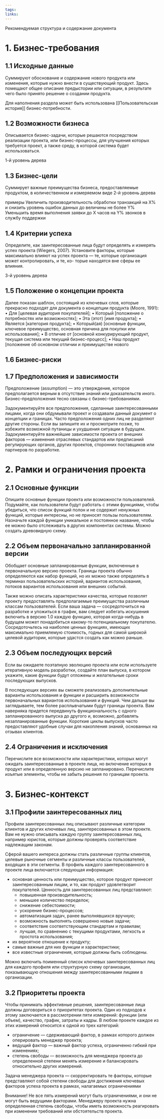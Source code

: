 ```yaml
---
tags: 
links:
---
```

Рекомендуемая структура и содержание документа
# 1. Бизнес-требования
## 1.1 Исходные данные
Cуммируют обоснование и содержание нового продукта или изменения, которые  нужно  внести  в  существующий  продукт.  Здесь  помещают  общее описание предыстории или ситуации, в результате чего было принято решение о создании продукта.

Для наполнения раздела может быть использована [[Пользовательская история]] бизнес-потребности.
## 1.2 Возможности бизнеса
 Описывается  бизнес-задачи, которые  решаются  посредством  реализации проекта,  или  бизнес-процессы,  для улучшения которых требуется проект, а также среду, в которой система будет использоваться. 

1-й уровень дерева

## 1.3 Бизнес-цели
Суммирует  важные  преимущества  бизнеса,  предоставляемые  продуктом,  в 
количественном и измеряемом виде
2-й уровень дерева

примеры
Увеличить производительность обработки 
транзакций на X% и снизить уровень ошибок 
данных до величины не более Y%
Уменьшить время выполнения заявки до X 
часов на Y% звонков в службу поддержки

## 1.4 Критерии успеха
Определите, как заинтересованные лица будут определять и измерять успех 
проекта (Wiegers, 2007). Установите факторы, которые максимально влияют 
на успех проекта — те, которые организация может контролировать, и те, ко-
торые находятся вне сферы ее влияния.

3-й уровень дерева

## 1.5 Положение о концепции проекта
 Далее показан шаблон, состоящий из ключевых слов, которые 
прекрасно подходят для документа о концепции продукта (Moore, 1991):
•  Для [целевая аудитория покупателей];
•  Который [положение о потребностях или возможностях];
•  Эта (этот) [имя продукта];
•  Является [категория продукта];
•  Который(ая)  [основные  функции,  ключевое  преимущество,  основная 
причина для покупки или использования];
•  В отличие от [основной конкурирующий продукт, текущая система или 
текущий бизнес-процесс];
•  Наш продукт [положение об основном отличии и преимуществе нового 

## 1.6 Бизнес-риски


## 1.7 Предположения и зависимости
Предположение (assumption) — это утверждение, которое предполагается верным в отсутствие знаний или доказательств иного. Бизнес-предположения 
тесно связаны  с  бизнес-требованиями. 

Задокументируйте  все  предположения,  сделанные  заинтересованными лицами, когда они обдумывали проект и создавали данный документ о концепции и границах. Часто предположения одних лиц не разделяют другие стороны. Если вы запишите их и просмотрите позже, то избежите возможной путаницы и ухудшения ситуации в будущем.
Задокументируйте важнейшие зависимости проекта от внешних факторов — изменения отраслевых стандартов или предписаний регулирующих органов, других проектов, сторонних поставщиков или партнеров по разработке.
# 2. Рамки и ограничения проекта
## 2.1 Основные функции
Опишите основные функции проекта или возможности пользователей. Подумайте, как пользователи будут работать с этими функциями, чтобы убедиться, что список функций полон и не содержит ненужных функций, которые интересны, но не приносят пользы 
пользователям.  Назначьте  каждой  функции  уникальное  и  постоянное  название, чтобы ее можно было отслеживать в других компонентах системы. Можно создать древовидную схему.

## 2.2 Объем первоначально запланированной версии
Обобщает  основные  запланированные  функции,  включенные  в  первоначальную  версию  проекта.  Границы  проекта  обычно  определяются  как  набор  функций,  но  их  можно  также  определять  в  терминах  пользовательских историй,  вариантов  использования,  потоков  вариантов  использования  или внешних  событий.

Также  можно  описать  характеристики  качества,  которые позволят проекту предоставлять  предполагаемые  преимущества  различным классам пользователей. Если ваша задача — сосредоточиться на разработке и уложиться в график, вам следует избегать искушения включить в версию 1.0 каждую функцию, которая когда-нибудь в будущем может понадобиться какому-то потенциальному покупателю. Сосредоточьтесь на наиболее ценных функциях, имеющих максимально приемлемую стоимость, годных для самой широкой целевой аудитории, которые удастся создать как можно раньше.
## 2.3 Объем последующих версий
Если вы ожидаете поэтапную эволюцию проекта или если используете итеративную модель разработки, создайте план выпуска, в котором укажите, какие функции будут отложены и желательные сроки последующих выпусков. 

В последующих версиях вы сможете реализовать дополнительные варианты 
использования  и  функции  и  расширить  возможности  первоначальных  вариантов использования и функций. Чем дальше вы заглядываете, тем более расплывчатыми будут границы проекта. Вам наверняка придется передвинуть  функциональность  с  одного  запланированного  выпуска  до  другого  и, возможно, добавлять незапланированные функции. Короткие циклы выпусков часто предоставляют удобные случаи для накопления знаний, основанных на отзывах клиентов.

## 2.4 Ограничения и исключения
Перечислите все возможности или характеристики, которых могут ожидать заинтересованные в проекте лица, но включение которых в продукт или в определенную  версию  не  запланировано.  Перечислите  изъятые  элементы, чтобы не забыть решения по границам проекта. 

# 3. Бизнес-контекст
## 3.1 Профили заинтересованных лиц
Профили заинтересованных лиц описывают различные категории клиентов и других ключевых лиц, заинтересованных в этом проекте. Вам не нужно описывать каждую группу заинтересованных лиц, например юристов, которые должны проверять соответствие 
надлежащим  законам.  

Сферой  вашего  интереса  должны  стать  различные группы клиентов, целевые рыночные сегменты и различные классы пользователей, входящих в эти сегменты. В профиль каждого заинтересованного в проекте лица включается следующая информация:
- основная  ценность  или  преимущество,  которое  продукт  принесет  заинтересованным лицам, и то, как продукт удовлетворит покупателей. Ценность для заинтересованных лиц представляют:
	- повышенная производительность;
	- меньшее количество переделок;
	- снижение себестоимости;
	- ускорение бизнес-процессов;
	- автоматизация задач, ранее выполнявшихся вручную;
	- возможность выполнять совершенно новые задачи;
	- соответствие соответствующим стандартам и правилам;
	- лучшая, по сравнению с текущими продуктами, легкость и простота использования;
- их вероятное отношение к продукту;
- самые важные для них функции и характеристики;
- все известные ограничения, которые должны быть соблюдены.

Можно  включить  поименный  список  ключевых  заинтересованных  лиц 
для каждого профиля или структурную схему организации, показывающую 
отношения между заинтересованными лицами в организации.

## 3.2 Приоритеты проекта
Чтобы  принимать  эффективные  решения,  заинтересованные  лица  должны договориться о приоритетах проекта. Один из подходов к этому заключается в рассмотрении пяти измерений: функции (или объем), качество, график, затраты и кадры. В любом проекте каждое из этих измерений относится к одной из трех категорий:
- ограничение — сдерживающий фактор, в рамках которого должен оперировать менеджер проекта;
- ведущий фактор — важный фактор успеха, ограниченно гибкий при изменениях;
- степень свободы — возможность для менеджера проекта до определенной степени менять измерение и балансировать относительно других измерений.

Задача менеджера проекта — скорректировать те факторы, которые представляют собой степени свободы для достижения ключевых факторов успеха проекта в рамках, налагаемых ограничениями

Внимание!  Не все пять измерений могут быть ограничениями, и они не могут быть 
ведущими  факторами.  Менеджеру  проекта  нужна  определенная  степень  свободы, 
чтобы иметь возможность реагировать при изменении требований или обстоятельств 
проекта.

